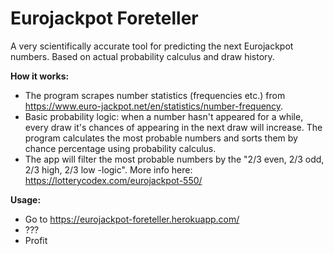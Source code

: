 # Eurojackpot Foreteller
A very scientifically accurate tool for predicting the next Eurojackpot numbers. Based on actual probability calculus and draw history.

**How it works:**
- The program scrapes number statistics (frequencies etc.) from https://www.euro-jackpot.net/en/statistics/number-frequency.
- Basic probability logic: when a number hasn't appeared for a while, every draw it's chances of appearing in the next draw will increase. The program calculates the most probable numbers and sorts them by chance percentage using probability calculus.
- The app will filter the most probable numbers by the "2/3 even, 2/3 odd, 2/3 high, 2/3 low -logic". More info here: https://lotterycodex.com/eurojackpot-550/

**Usage:**
- Go to https://eurojackpot-foreteller.herokuapp.com/
- ???
- Profit
